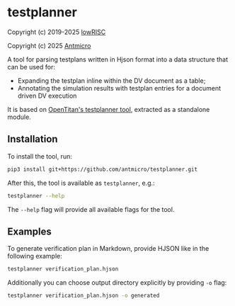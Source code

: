# testplanner

Copyright (c) 2019-2025 [lowRISC](https://lowrisc.org/)

Copyright (c) 2025 [Antmicro](https://www.antmicro.com)

A tool for parsing testplans written in Hjson format into a data structure that can be used for:
* Expanding the testplan inline within the DV document as a table;
* Annotating the simulation results with testplan entries for a document driven DV execution

It is based on [OpenTitan's testplanner tool](https://github.com/lowRISC/opentitan/blob/master/util/dvsim/testplanner.py), extracted as a standalone module.

## Installation

To install the tool, run:

```bash
pip3 install git+https://github.com/antmicro/testplanner.git
```

After this, the tool is available as `testplanner`, e.g.:

```bash
testplanner --help
```

The `--help` flag will provide all available flags for the tool.

## Examples

To generate verification plan in Markdown, provide HJSON like in the following example:
```bash
testplanner verification_plan.hjson
```

Additionally you can choose output directory explicitly by providing `-o` flag:
```bash
testplanner verification_plan.hjson -o generated
```
